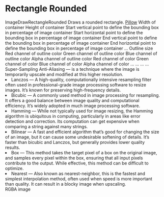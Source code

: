 # Rectangle Rounded

<deflist type="narrow">
    <def title="Full Name">
        ImageDrawRectangleRounded
    </def>
    <def title="Description">
        Draws a rounded rectangle.
    </def>
        <def title="Backend">
            <a href="Modules.md" anchor="pillow" summary="A widely used Python library for image manipulation.">Pillow</a>
        </def>
    <def title="Input Parameters">
        <deflist type="narrow">
            <def title="Width">
                Width of container
            </def>
            <def title="Height">
                Height of container
            </def>
            <def title="Start X">
                Start vertical point to define the bounding box in percentage of image container
            </def>
            <def title="Start Y">
                Start horizontal point to define the bounding box in percentage of image container
            </def>
            <def title="End X">
                End vertical point to define the bounding box in percentage of image container
            </def>
            <def title="End Y">
                End horizontal point to define the bounding box in percentage of image container
            </def>
            <def title="Radius">
                ...
            </def>
            <def title="Outline Size">
                Outline size
            </def>
            <def title="Outline Red">
                Red channel of outline color
            </def>
            <def title="Outline Green">
                Green channel of outline color
            </def>
            <def title="Outline Blue">
                Blue channel of outline color
            </def>
            <def title="Outline Alpha">
                Alpha channel of outline color
            </def>
            <def title="Fill Red">
                Red channel of color
            </def>
            <def title="Fill Green">
                Green channel of color
            </def>
            <def title="Fill Blue">
                Blue channel of color
            </def>
            <def title="Fill Alpha">
                Alpha channel of color
            </def>
            <def title="Top Left Corner">
                ...
            </def>
            <def title="Top Right Corner">
                ...
            </def>
            <def title="Bottom Left Corner">
                ...
            </def>
            <def title="Bottom Right Corner">
                ...
            </def>
            <def title="SSAA">
                <control>S</control>uper-<control>S</control>ampling <control>A</control>nti-<control>A</control>liasing
                — is a technique where the image is temporarily upscale and modified at this higher resolution.
            </def>
            <def title="Method">
                <list>
                    <li><control>Lanczos</control> — A high-quality, computationally intensive resampling filter often used in professional-grade image processing software to resize images. It’s known for preserving high-frequency details.</li>
                    <li><control>Bicubic</control> — A commonly used method in image processing for resampling. It offers a good balance between image quality and computational efficiency. It’s widely adopted in much image processing software.</li>
                    <li><control>Hamming</control> — While not typically used for image resizing, the Hamming algorithm is ubiquitous in computing, particularly in areas like error detection and correction. Its computation can get expensive when comparing a string against many strings.</li>
                    <li><control>Bilinear</control> — A fast and efficient algorithm that’s good for changing the size of an image, but it can cause some undesirable softening of details. It’s faster than bicubic and Lanczos, but generally provides lower quality results.</li>
                    <li><control>Box</control> — This method takes the target pixel of a box on the original image, and samples every pixel within the box, ensuring that all input pixels contribute to the output. While effective, this method can be difficult to optimize.</li>
                    <li><control>Nearest</control> — Also known as nearest-neighbor, this is the fastest and simplest interpolation method, often used when speed is more important than quality. It can result in a blocky image when upscaling.</li>
                </list>
            </def>
        </deflist>
    </def>
    <def title="Output Parameters">
        <deflist type="narrow">
            <def title="Image">
                RGBA image
            </def>
        </deflist>
    </def>
</deflist>
